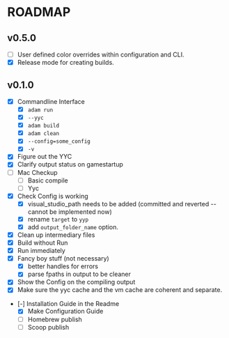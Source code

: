 # ROADMAP

## v0.5.0

- [ ] User defined color overrides within configuration and CLI.
- [x] Release mode for creating builds.

## v0.1.0

- [x] Commandline Interface
  - [x] `adam run`
  - [x] `--yyc`
  - [x] `adam build`
  - [x] `adam clean`
  - [x] `--config=some_config`
  - [x] `-v`
- [x] Figure out the YYC
- [x] Clarify output status on gamestartup
- [ ] Mac Checkup
  - [ ] Basic compile
  - [ ] Yyc
- [x] Check Config is working
  - [x] visual_studio_path needs to be added (committed and reverted -- cannot be implemented now)
  - [x] rename `target` to `yyp`
  - [x] add `output_folder_name` option.
- [x] Clean up intermediary files
- [x] Build without Run
- [x] Run immediately
- [x] Fancy boy stuff (not necessary)
  - [x] better handles for errors
  - [x] parse fpaths in output to be cleaner
- [x] Show the Config on the compiling output
- [x] Make sure the yyc cache and the vm cache are coherent and separate.
- [-] Installation Guide in the Readme
  - [x] Make Configuration Guide
  - [ ] Homebrew publish
  - [ ] Scoop publish

